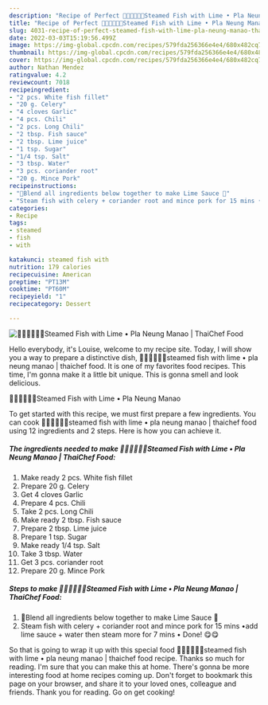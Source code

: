 ```yaml
---
description: "Recipe of Perfect 🧑🏽‍🍳🧑🏼‍🍳Steamed Fish with Lime • Pla Neung Manao | ThaiChef Food"
title: "Recipe of Perfect 🧑🏽‍🍳🧑🏼‍🍳Steamed Fish with Lime • Pla Neung Manao | ThaiChef Food"
slug: 4031-recipe-of-perfect-steamed-fish-with-lime-pla-neung-manao-thaichef-food
date: 2022-03-03T15:19:56.499Z
image: https://img-global.cpcdn.com/recipes/579fda256366e4e4/680x482cq70/steamed-fish-with-lime-pla-neung-manao-thaichef-food-recipe-main-photo.jpg
thumbnail: https://img-global.cpcdn.com/recipes/579fda256366e4e4/680x482cq70/steamed-fish-with-lime-pla-neung-manao-thaichef-food-recipe-main-photo.jpg
cover: https://img-global.cpcdn.com/recipes/579fda256366e4e4/680x482cq70/steamed-fish-with-lime-pla-neung-manao-thaichef-food-recipe-main-photo.jpg
author: Nathan Mendez
ratingvalue: 4.2
reviewcount: 7018
recipeingredient:
- "2 pcs. White fish fillet"
- "20 g. Celery"
- "4 cloves Garlic"
- "4 pcs. Chili"
- "2 pcs. Long Chili"
- "2 tbsp. Fish sauce"
- "2 tbsp. Lime juice"
- "1 tsp. Sugar"
- "1/4 tsp. Salt"
- "3 tbsp. Water"
- "3 pcs. coriander root"
- "20 g. Mince Pork"
recipeinstructions:
- "🍋Blend all ingredients below together to make Lime Sauce 🍋"
- "Steam fish with celery + coriander root and mince pork for 15 mins •add lime sauce + water then steam more for 7 mins • Done! 😋😋"
categories:
- Recipe
tags:
- steamed
- fish
- with

katakunci: steamed fish with 
nutrition: 179 calories
recipecuisine: American
preptime: "PT13M"
cooktime: "PT60M"
recipeyield: "1"
recipecategory: Dessert

---
```



![🧑🏽‍🍳🧑🏼‍🍳Steamed Fish with Lime • Pla Neung Manao | ThaiChef Food](https://img-global.cpcdn.com/recipes/579fda256366e4e4/680x482cq70/steamed-fish-with-lime-pla-neung-manao-thaichef-food-recipe-main-photo.jpg)

Hello everybody, it's Louise, welcome to my recipe site. Today, I will show you a way to prepare a distinctive dish, 🧑🏽‍🍳🧑🏼‍🍳steamed fish with lime • pla neung manao | thaichef food. It is one of my favorites food recipes. This time, I'm gonna make it a little bit unique. This is gonna smell and look delicious.



🧑🏽‍🍳🧑🏼‍🍳Steamed Fish with Lime • Pla Neung Manao 

To get started with this recipe, we must first prepare a few ingredients. You can cook 🧑🏽‍🍳🧑🏼‍🍳steamed fish with lime • pla neung manao | thaichef food using 12 ingredients and 2 steps. Here is how you can achieve it.

<!--inarticleads1-->

##### The ingredients needed to make 🧑🏽‍🍳🧑🏼‍🍳Steamed Fish with Lime • Pla Neung Manao | ThaiChef Food:

1. Make ready 2 pcs. White fish fillet
1. Prepare 20 g. Celery
1. Get 4 cloves Garlic
1. Prepare 4 pcs. Chili
1. Take 2 pcs. Long Chili
1. Make ready 2 tbsp. Fish sauce
1. Prepare 2 tbsp. Lime juice
1. Prepare 1 tsp. Sugar
1. Make ready 1/4 tsp. Salt
1. Take 3 tbsp. Water
1. Get 3 pcs. coriander root
1. Prepare 20 g. Mince Pork




<!--inarticleads2-->

##### Steps to make 🧑🏽‍🍳🧑🏼‍🍳Steamed Fish with Lime • Pla Neung Manao | ThaiChef Food:

1. 🍋Blend all ingredients below together to make Lime Sauce 🍋
1. Steam fish with celery + coriander root and mince pork for 15 mins •add lime sauce + water then steam more for 7 mins • Done! 😋😋




So that is going to wrap it up with this special food 🧑🏽‍🍳🧑🏼‍🍳steamed fish with lime • pla neung manao | thaichef food recipe. Thanks so much for reading. I'm sure that you can make this at home. There's gonna be more interesting food at home recipes coming up. Don't forget to bookmark this page on your browser, and share it to your loved ones, colleague and friends. Thank you for reading. Go on get cooking!
